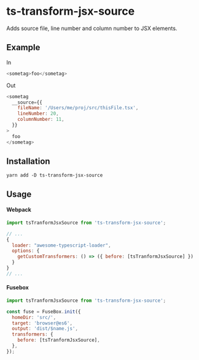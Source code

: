 # ts-transform-jsx-source

Adds source file, line number and column number to JSX elements.

## Example

In

```js
<sometag>foo</sometag>
```

Out

```js
<sometag
  __source={{
    fileName: '/Users/me/proj/src/thisFile.tsx',
    lineNumber: 20,
    columnNumber: 11,
  }}
>
  foo
</sometag>
```

## Installation

```
yarn add -D ts-transform-jsx-source
```

## Usage

#### Webpack

```js
import tsTranformJsxSource from 'ts-transform-jsx-source';

// ...
{
  loader: "awesome-typescript-loader",
  options: {
    getCustomTransformers: () => ({ before: [tsTranformJsxSource] })
  }
}
// ...
```

#### Fusebox

```js
import tsTranformJsxSource from 'ts-transform-jsx-source';

const fuse = FuseBox.init({
  homeDir: 'src/',
  target: 'browser@es6',
  output: 'dist/$name.js',
  transformers: {
    before: [tsTranformJsxSource],
  },
});
```
